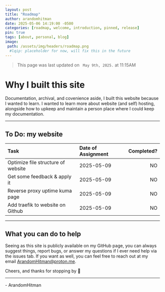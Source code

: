```yaml
---
layout: post
title: "Roadmap"
author: arandomhitman
date: 2025-05-06 14:19:00 -0500
categories: [roadmap, welcome, introduction, pinned, release]
pin: true
tags: [about, personal, blog]
image:
 path: /assets/img/headers/roadmap.png 
  #lqip: placeholder for now, will fix this in the future
---
```

<blockquote class="prompt-info"><p>This page was last updated on <code class="language-plaintext highlighter-rouge"> May 9th, 2025.</code> at 11:15AM</p>
</blockquote>

# Why I built this site

Documentation, archival, and covenience aside, I built this website because I wanted to learn. I wanted to learn more about website (and self) hosting,
alongside how to upkeep and maintain a person place where I could keep my documentation.

---

## To Do: my website
<div>
  <table>
    <thead>
      <tr>
        <th style="text-align: left;">Task</th>
        <th style="text-align: left;">Date of Assignment</th>
        <th style="text-align: right;">Completed?</th>
      </tr>
    </thead>
    <tbody>
      <tr>
        <td style="text-align: left;">Optimize file structure of website</td>
        <td style="text-align: left;">2025-05-09</td>
        <td style="text-align: right;">NO</td>
      </tr>
      <tr>
        <td style="text-align: left;">Get some feedback & apply it</td>
        <td style="text-align: left;">2025-05-09</td>
        <td style="text-align: right;">NO</td>
      </tr>
      <tr>
        <td style="text-align: left;">Reverse proxy uptime kuma page</td>
        <td style="text-align: left;">2025-05-09</td>
        <td style="text-align: right;">NO</td>
      </tr>
      <tr>
        <td style="text-align: left;"> Add traefik to website on Github</td>
        <td style="text-align: left;">2025-05-09</td>
        <td style="text-align: right;">NO</td>
      </tr>
    </tbody>
  </table>
</div>

---

## What you can do to help

Seeing as this site is publicly available on my GitHub page, you can always suggest things, report bugs, or answer my questions if I ever need help
via the issues tab. If you want as well, you can feel free to reach out at my email ArandomHitman@proton.me.

Cheers, and thanks for stopping by 🥂


---

\- ArandomHitman
